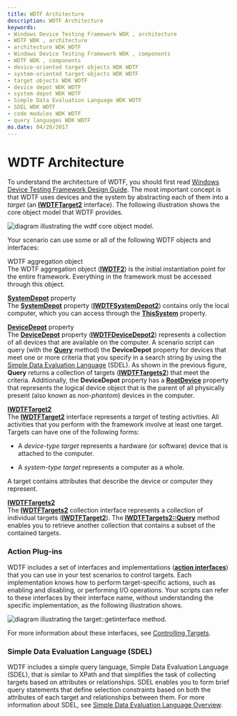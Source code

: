 ```yaml
---
title: WDTF Architecture
description: WDTF Architecture
keywords:
- Windows Device Testing Framework WDK , architecture
- WDTF WDK , architecture
- architecture WDK WDTF
- Windows Device Testing Framework WDK , components
- WDTF WDK , components
- device-oriented target objects WDK WDTF
- system-oriented target objects WDK WDTF
- target objects WDK WDTF
- device depot WDK WDTF
- system depot WDK WDTF
- Simple Data Evaluation Language WDK WDTF
- SDEL WDK WDTF
- code modules WDK WDTF
- query languages WDK WDTF
ms.date: 04/20/2017
---
```


# WDTF Architecture


To understand the architecture of WDTF, you should first read [Windows Device Testing Framework Design Guide](wdtf-overview.md). The most important concept is that WDTF uses devices and the system by abstracting each of them into a *target* (an [**IWDTFTarget2**](/windows-hardware/drivers/ddi/wdtf/nn-wdtf-iwdtftarget2) interface). The following illustration shows the core object model that WDTF provides.

![diagram illustrating the wdtf core object model.](images/wdtf-objectmodel.gif)

Your scenario can use some or all of the following WDTF objects and interfaces:

<a href="" id="wdtf-aggregation-object"></a>WDTF aggregation object  
The WDTF aggregation object ([**IWDTF2**](/windows-hardware/drivers/ddi/index)) is the initial instantiation point for the entire framework. Everything in the framework must be accessed through this object.

<a href="" id="systemdepot-property"></a>[**SystemDepot**](/windows-hardware/drivers/ddi/wdtf/nf-wdtf-iwdtf2-get_systemdepot) property  
The [**SystemDepot**](/windows-hardware/drivers/ddi/wdtf/nf-wdtf-iwdtf2-get_systemdepot) property ([**IWDTFSystemDepot2**](/windows-hardware/drivers/ddi/wdtf/nn-wdtf-iwdtfsystemdepot2)) contains only the local computer, which you can access through the [**ThisSystem**](/windows-hardware/drivers/ddi/wdtf/nf-wdtf-iwdtfsystemdepot2-get_thissystem) property.

<a href="" id="devicedepot-property"></a>[**DeviceDepot**](/windows-hardware/drivers/ddi/wdtf/nf-wdtf-iwdtf2-get_devicedepot) property  
The [**DeviceDepot**](/windows-hardware/drivers/ddi/wdtf/nf-wdtf-iwdtf2-get_devicedepot) property ([**IWDTFDeviceDepot2**](/windows-hardware/drivers/ddi/wdtf/nn-wdtf-iwdtfdevicedepot2)) represents a collection of all devices that are available on the computer. A scenario script can query (with the [**Query**](/windows-hardware/drivers/ddi/wdtf/nf-wdtf-iwdtftargets2-query) method) the **DeviceDepot** property for devices that meet one or more criteria that you specify in a search string by using the [Simple Data Evaluation Language](simple-data-evaluation-language-overview.md) (SDEL). As shown in the previous figure, **Query** returns a collection of targets ([**IWDTFTargets2**](/windows-hardware/drivers/ddi/wdtf/nn-wdtf-iwdtftargets2)) that meet the criteria. Additionally, the **DeviceDepot** property has a [**RootDevice**](/windows-hardware/drivers/ddi/wdtf/nf-wdtf-iwdtfdevicedepot2-get_rootdevice) property that represents the logical device object that is the parent of all physically present (also known as *non-phantom*) devices in the computer.

<a href="" id="iwdtftarget2"></a>[**IWDTFTarget2**](/windows-hardware/drivers/ddi/wdtf/nn-wdtf-iwdtftarget2)  
The [**IWDTFTarget2**](/windows-hardware/drivers/ddi/wdtf/nn-wdtf-iwdtftarget2) interface represents a *target* of testing activities. All activities that you perform with the framework involve at least one target. Targets can have one of the following forms:

-   A *device-type target* represents a hardware (or software) device that is attached to the computer.

-   A *system-type target* represents a computer as a whole.

A target contains attributes that describe the device or computer they represent.

<a href="" id="iwdtftargets2"></a>[**IWDTFTargets2**](/windows-hardware/drivers/ddi/wdtf/nn-wdtf-iwdtftargets2)  
The [**IWDTFTargets2**](/windows-hardware/drivers/ddi/wdtf/nn-wdtf-iwdtftargets2) collection interface represents a collection of individual targets ([**IWDTFTarget2**](/windows-hardware/drivers/ddi/wdtf/nn-wdtf-iwdtftarget2)). The [**IWDTFTargets2::Query**](/windows-hardware/drivers/ddi/wdtf/nf-wdtf-iwdtftargets2-query) method enables you to retrieve another collection that contains a subset of the contained targets.

### Action Plug-ins

WDTF includes a set of interfaces and implementations ([**action interfaces**](/windows-hardware/drivers/ddi/index)) that you can use in your test scenarios to control targets. Each implementation knows how to perform target-specific actions, such as enabling and disabling, or performing I/O operations. Your scripts can refer to these interfaces by their interface name, without understanding the specific implementation, as the following illustration shows.

![diagram illustrating the target::getinterface method.](images/wdtf-getinterface.gif)

For more information about these interfaces, see [Controlling Targets](controlling-targets.md).

### Simple Data Evaluation Language (SDEL)

WDTF includes a simple query language, Simple Data Evaluation Language (SDEL), that is similar to XPath and that simplifies the task of collecting targets based on attributes or relationships. SDEL enables you to form brief query statements that define selection constraints based on both the attributes of each target and relationships between them. For more information about SDEL, see [Simple Data Evaluation Language Overview](simple-data-evaluation-language-overview.md).

 

